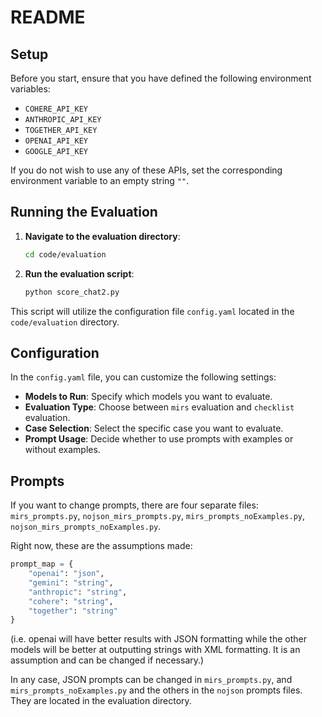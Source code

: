 # README

## Setup

Before you start, ensure that you have defined the following environment variables:

- `COHERE_API_KEY`
- `ANTHROPIC_API_KEY`
- `TOGETHER_API_KEY`
- `OPENAI_API_KEY`
- `GOOGLE_API_KEY`

If you do not wish to use any of these APIs, set the corresponding environment variable to an empty string `""`.

## Running the Evaluation

1. **Navigate to the evaluation directory**:
   
   ```bash
   cd code/evaluation

2. **Run the evaluation script**:

    ```bash
    python score_chat2.py

This script will utilize the configuration file `config.yaml` located in the `code/evaluation` directory.

## Configuration

In the `config.yaml` file, you can customize the following settings:

- **Models to Run**: Specify which models you want to evaluate.
- **Evaluation Type**: Choose between `mirs` evaluation and `checklist` evaluation.
- **Case Selection**: Select the specific case you want to evaluate.
- **Prompt Usage**: Decide whether to use prompts with examples or without examples.

## Prompts

If you want to change prompts, there are four separate files: `mirs_prompts.py`, `nojson_mirs_prompts.py`, `mirs_prompts_noExamples.py`, `nojson_mirs_prompts_noExamples.py`.

Right now, these are the assumptions made:

```python
prompt_map = {
    "openai": "json",
    "gemini": "string",
    "anthropic": "string",
    "cohere": "string",
    "together": "string"
}
```
(i.e. openai will have better results with JSON formatting while the other models will be better at outputting strings with XML formatting. It is an assumption and can be changed if necessary.)

In any case, JSON prompts can be changed in `mirs_prompts.py`, and `mirs_prompts_noExamples.py` and the others in the `nojson` prompts files. They are located in the evaluation directory.
